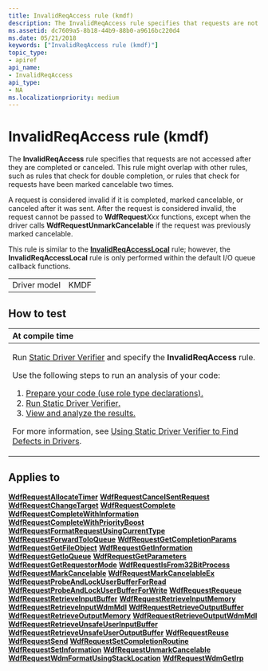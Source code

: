 ```yaml
---
title: InvalidReqAccess rule (kmdf)
description: The InvalidReqAccess rule specifies that requests are not accessed after they are completed or canceled.
ms.assetid: dc7609a5-8b18-44b9-88b0-a9616bc220d4
ms.date: 05/21/2018
keywords: ["InvalidReqAccess rule (kmdf)"]
topic_type:
- apiref
api_name:
- InvalidReqAccess
api_type:
- NA
ms.localizationpriority: medium
---
```


# InvalidReqAccess rule (kmdf)


The **InvalidReqAccess** rule specifies that requests are not accessed after they are completed or canceled. This rule might overlap with other rules, such as rules that check for double completion, or rules that check for requests have been marked cancelable two times.

A request is considered invalid if it is completed, marked cancelable, or canceled after it was sent. After the request is considered invalid, the request cannot be passed to **WdfRequest***Xxx* functions, except when the driver calls **WdfRequestUnmarkCancelable** if the request was previously marked cancelable.

This rule is similar to the [**InvalidReqAccessLocal**](kmdf-invalidreqaccesslocal.md) rule; however, the **InvalidReqAccessLocal** rule is only performed within the default I/O queue callback functions.

|              |      |
|--------------|------|
| Driver model | KMDF |

How to test
-----------

<table>
<colgroup>
<col width="100%" />
</colgroup>
<thead>
<tr class="header">
<th align="left">At compile time</th>
</tr>
</thead>
<tbody>
<tr class="odd">
<td align="left"><p>Run <a href="https://msdn.microsoft.com/library/windows/hardware/ff552808" data-raw-source="[Static Driver Verifier](https://msdn.microsoft.com/library/windows/hardware/ff552808)">Static Driver Verifier</a> and specify the <strong>InvalidReqAccess</strong> rule.</p>
Use the following steps to run an analysis of your code:
<ol>
<li><a href="https://msdn.microsoft.com/library/windows/hardware/hh454281#preparing-your-source-code" data-raw-source="[Prepare your code (use role type declarations).](https://msdn.microsoft.com/library/windows/hardware/hh454281#preparing-your-source-code)">Prepare your code (use role type declarations).</a></li>
<li><a href="https://msdn.microsoft.com/library/windows/hardware/hh454281#running-static-driver-verifier" data-raw-source="[Run Static Driver Verifier.](https://msdn.microsoft.com/library/windows/hardware/hh454281#running-static-driver-verifier)">Run Static Driver Verifier.</a></li>
<li><a href="https://msdn.microsoft.com/library/windows/hardware/hh454281#viewing-and-analyzing-the-results" data-raw-source="[View and analyze the results.](https://msdn.microsoft.com/library/windows/hardware/hh454281#viewing-and-analyzing-the-results)">View and analyze the results.</a></li>
</ol>
<p>For more information, see <a href="https://msdn.microsoft.com/library/windows/hardware/hh454281" data-raw-source="[Using Static Driver Verifier to Find Defects in Drivers](https://msdn.microsoft.com/library/windows/hardware/hh454281)">Using Static Driver Verifier to Find Defects in Drivers</a>.</p></td>
</tr>
</tbody>
</table>

Applies to
----------

[**WdfRequestAllocateTimer**](https://msdn.microsoft.com/library/windows/hardware/ff549938)
[**WdfRequestCancelSentRequest**](https://msdn.microsoft.com/library/windows/hardware/ff549941)
[**WdfRequestChangeTarget**](https://msdn.microsoft.com/library/windows/hardware/ff549943)
[**WdfRequestComplete**](https://msdn.microsoft.com/library/windows/hardware/ff549945)
[**WdfRequestCompleteWithInformation**](https://msdn.microsoft.com/library/windows/hardware/ff549948)
[**WdfRequestCompleteWithPriorityBoost**](https://msdn.microsoft.com/library/windows/hardware/ff549949)
[**WdfRequestFormatRequestUsingCurrentType**](https://msdn.microsoft.com/library/windows/hardware/ff549955)
[**WdfRequestForwardToIoQueue**](https://msdn.microsoft.com/library/windows/hardware/ff549958)
[**WdfRequestGetCompletionParams**](https://msdn.microsoft.com/library/windows/hardware/ff549961)
[**WdfRequestGetFileObject**](https://msdn.microsoft.com/library/windows/hardware/ff549963)
[**WdfRequestGetInformation**](https://msdn.microsoft.com/library/windows/hardware/ff549965)
[**WdfRequestGetIoQueue**](https://msdn.microsoft.com/library/windows/hardware/ff549968)
[**WdfRequestGetParameters**](https://msdn.microsoft.com/library/windows/hardware/ff549969)
[**WdfRequestGetRequestorMode**](https://msdn.microsoft.com/library/windows/hardware/ff549971)
[**WdfRequestIsFrom32BitProcess**](https://msdn.microsoft.com/library/windows/hardware/ff549978)
[**WdfRequestMarkCancelable**](https://msdn.microsoft.com/library/windows/hardware/ff549983)
[**WdfRequestMarkCancelableEx**](https://msdn.microsoft.com/library/windows/hardware/ff549984)
[**WdfRequestProbeAndLockUserBufferForRead**](https://msdn.microsoft.com/library/windows/hardware/ff549987)
[**WdfRequestProbeAndLockUserBufferForWrite**](https://msdn.microsoft.com/library/windows/hardware/ff549989)
[**WdfRequestRequeue**](https://msdn.microsoft.com/library/windows/hardware/ff550012)
[**WdfRequestRetrieveInputBuffer**](https://msdn.microsoft.com/library/windows/hardware/ff550014)
[**WdfRequestRetrieveInputMemory**](https://msdn.microsoft.com/library/windows/hardware/ff550015)
[**WdfRequestRetrieveInputWdmMdl**](https://msdn.microsoft.com/library/windows/hardware/ff550016)
[**WdfRequestRetrieveOutputBuffer**](https://msdn.microsoft.com/library/windows/hardware/ff550018)
[**WdfRequestRetrieveOutputMemory**](https://msdn.microsoft.com/library/windows/hardware/ff550019)
[**WdfRequestRetrieveOutputWdmMdl**](https://msdn.microsoft.com/library/windows/hardware/ff550021)
[**WdfRequestRetrieveUnsafeUserInputBuffer**](https://msdn.microsoft.com/library/windows/hardware/ff550022)
[**WdfRequestRetrieveUnsafeUserOutputBuffer**](https://msdn.microsoft.com/library/windows/hardware/ff550024)
[**WdfRequestReuse**](https://msdn.microsoft.com/library/windows/hardware/ff550026)
[**WdfRequestSend**](https://msdn.microsoft.com/library/windows/hardware/ff550027)
[**WdfRequestSetCompletionRoutine**](https://msdn.microsoft.com/library/windows/hardware/ff550030)
[**WdfRequestSetInformation**](https://msdn.microsoft.com/library/windows/hardware/ff550032)
[**WdfRequestUnmarkCancelable**](https://msdn.microsoft.com/library/windows/hardware/ff550035)
[**WdfRequestWdmFormatUsingStackLocation**](https://msdn.microsoft.com/library/windows/hardware/ff550036)
[**WdfRequestWdmGetIrp**](https://msdn.microsoft.com/library/windows/hardware/ff550037)
 

 





